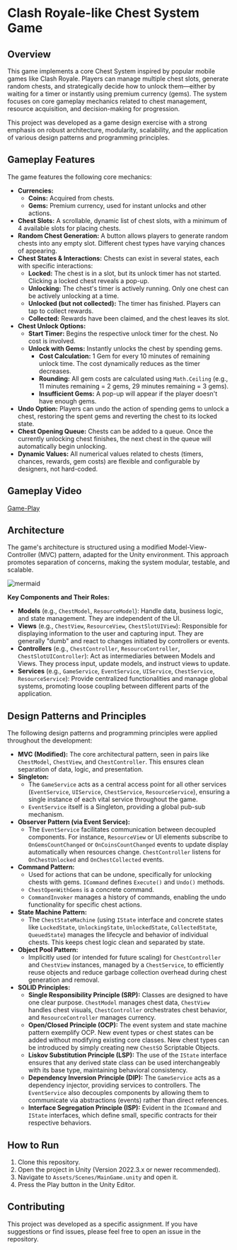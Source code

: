 # Clash Royale-like Chest System Game

## Overview

This game implements a core Chest System inspired by popular mobile games like Clash Royale. Players can manage multiple chest slots, generate random chests, and strategically decide how to unlock them—either by waiting for a timer or instantly using premium currency (gems). The system focuses on core gameplay mechanics related to chest management, resource acquisition, and decision-making for progression.

This project was developed as a game design exercise with a strong emphasis on robust architecture, modularity, scalability, and the application of various design patterns and programming principles.

## Gameplay Features

The game features the following core mechanics:

* **Currencies:**
    * **Coins:** Acquired from chests.
    * **Gems:** Premium currency, used for instant unlocks and other actions.
* **Chest Slots:** A scrollable, dynamic list of chest slots, with a minimum of 4 available slots for placing chests.
* **Random Chest Generation:** A button allows players to generate random chests into any empty slot. Different chest types have varying chances of appearing.
* **Chest States & Interactions:** Chests can exist in several states, each with specific interactions:
    * **Locked:** The chest is in a slot, but its unlock timer has not started. Clicking a locked chest reveals a pop-up.
    * **Unlocking:** The chest's timer is actively running. Only one chest can be actively unlocking at a time.
    * **Unlocked (but not collected):** The timer has finished. Players can tap to collect rewards.
    * **Collected:** Rewards have been claimed, and the chest leaves its slot.
* **Chest Unlock Options:**
    * **Start Timer:** Begins the respective unlock timer for the chest. No cost is involved.
    * **Unlock with Gems:** Instantly unlocks the chest by spending gems.
        * **Cost Calculation:** 1 Gem for every 10 minutes of remaining unlock time. The cost dynamically reduces as the timer decreases.
        * **Rounding:** All gem costs are calculated using `Math.Ceiling` (e.g., 11 minutes remaining = 2 gems, 29 minutes remaining = 3 gems).
        * **Insufficient Gems:** A pop-up will appear if the player doesn't have enough gems.
* **Undo Option:** Players can undo the action of spending gems to unlock a chest, restoring the spent gems and reverting the chest to its locked state.
* **Chest Opening Queue:** Chests can be added to a queue. Once the currently unlocking chest finishes, the next chest in the queue will automatically begin unlocking.
* **Dynamic Values:** All numerical values related to chests (timers, chances, rewards, gem costs) are flexible and configurable by designers, not hard-coded.

## Gameplay Video

[Game-Play](https://drive.google.com/file/d/1k97SxgOwNj8NZGO6YH50f34IueceS8nk/view?usp=sharing)

## Architecture

The game's architecture is structured using a modified Model-View-Controller (MVC) pattern, adapted for the Unity environment. This approach promotes separation of concerns, making the system modular, testable, and scalable.

![mermaid](https://github.com/user-attachments/assets/6f2ea884-38da-4692-b8a2-f8664e5ba92e)

**Key Components and Their Roles:**

* **Models** (e.g., `ChestModel`, `ResourceModel`): Handle data, business logic, and state management. They are independent of the UI.
* **Views** (e.g., `ChestView`, `ResourceView`, `ChestSlotUIView`): Responsible for displaying information to the user and capturing input. They are generally "dumb" and react to changes initiated by controllers or events.
* **Controllers** (e.g., `ChestController`, `ResourceController`, `ChestSlotUIController`): Act as intermediaries between Models and Views. They process input, update models, and instruct views to update.
* **Services** (e.g., `GameService`, `EventService`, `UIService`, `ChestService`, `ResourceService`): Provide centralized functionalities and manage global systems, promoting loose coupling between different parts of the application.

## Design Patterns and Principles

The following design patterns and programming principles were applied throughout the development:

* **MVC (Modified):** The core architectural pattern, seen in pairs like `ChestModel`, `ChestView`, and `ChestController`. This ensures clean separation of data, logic, and presentation.
* **Singleton:**
    * The `GameService` acts as a central access point for all other services (`EventService`, `UIService`, `ChestService`, `ResourceService`), ensuring a single instance of each vital service throughout the game.
    * `EventService` itself is a Singleton, providing a global pub-sub mechanism.
* **Observer Pattern (via Event Service):**
    * The `EventService` facilitates communication between decoupled components. For instance, `ResourceView` or UI elements subscribe to `OnGemsCountChanged` or `OnCoinsCountChanged` events to update display automatically when resources change. `ChestController` listens for `OnChestUnlocked` and `OnChestCollected` events.
* **Command Pattern:**
    * Used for actions that can be undone, specifically for unlocking chests with gems. `ICommand` defines `Execute()` and `Undo()` methods.
    * `ChestOpenWithGems` is a concrete command.
    * `CommandInvoker` manages a history of commands, enabling the undo functionality for specific chest actions.
* **State Machine Pattern:**
    * The `ChestStateMachine` (using `IState` interface and concrete states like `LockedState`, `UnlockingState`, `UnlockedState`, `CollectedState`, `QueuedState`) manages the lifecycle and behavior of individual chests. This keeps chest logic clean and separated by state.
* **Object Pool Pattern:**
    * Implicitly used (or intended for future scaling) for `ChestController` and `ChestView` instances, managed by a `ChestService`, to efficiently reuse objects and reduce garbage collection overhead during chest generation and removal.
* **SOLID Principles:**
    * **Single Responsibility Principle (SRP):** Classes are designed to have one clear purpose. `ChestModel` manages chest data, `ChestView` handles chest visuals, `ChestController` orchestrates chest behavior, and `ResourceController` manages currency.
    * **Open/Closed Principle (OCP):** The event system and state machine pattern exemplify OCP. New event types or chest states can be added without modifying existing core classes. New chest types can be introduced by simply creating new `ChestSO` Scriptable Objects.
    * **Liskov Substitution Principle (LSP):** The use of the `IState` interface ensures that any derived state class can be used interchangeably with its base type, maintaining behavioral consistency.
    * **Dependency Inversion Principle (DIP):** The `GameService` acts as a dependency injector, providing services to controllers. The `EventService` also decouples components by allowing them to communicate via abstractions (events) rather than direct references.
    * **Interface Segregation Principle (ISP):** Evident in the `ICommand` and `IState` interfaces, which define small, specific contracts for their respective behaviors.
      
## How to Run

1.  Clone this repository.
2.  Open the project in Unity (Version 2022.3.x or newer recommended).
3.  Navigate to `Assets/Scenes/MainGame.unity` and open it.
4.  Press the Play button in the Unity Editor.

## Contributing

This project was developed as a specific assignment. If you have suggestions or find issues, please feel free to open an issue in the repository.
